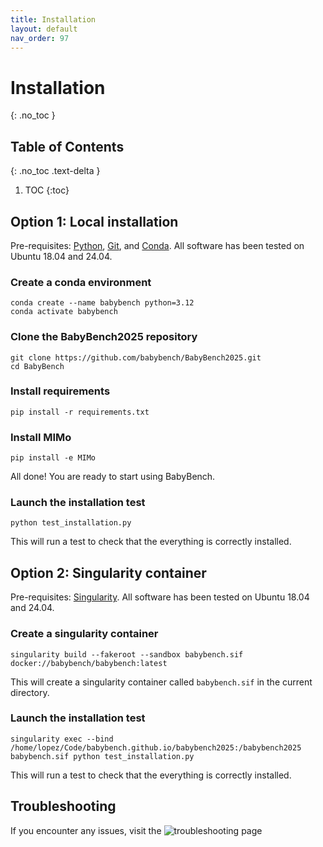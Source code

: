 ```yaml
---
title: Installation
layout: default
nav_order: 97
---
```


# Installation
{: .no_toc }

## Table of Contents
{: .no_toc .text-delta }

1. TOC
{:toc}

## Option 1: Local installation

Pre-requisites: [Python](https://www.python.org/), [Git](https://git-scm.com/), and [Conda](https://www.anaconda.com/products/individual). All software has been tested on Ubuntu 18.04 and 24.04.

### Create a conda environment
  
  ```
  conda create --name babybench python=3.12
  conda activate babybench
  ```
  
###  Clone the BabyBench2025 repository
  
  ```
  git clone https://github.com/babybench/BabyBench2025.git
  cd BabyBench
  ```
  
### Install requirements
  
  ```
  pip install -r requirements.txt
  ```
  
### Install MIMo
  
  ```
  pip install -e MIMo
  ```
  

All done! You are ready to start using BabyBench.

### Launch the installation test
  
  ```
  python test_installation.py
  ```

This will run a test to check that the everything is correctly installed.  

## Option 2: Singularity container

Pre-requisites: [Singularity](https://docs.sylabs.io/guides/latest/user-guide/). All software has been tested on Ubuntu 18.04 and 24.04.

### Create a singularity container

```
singularity build --fakeroot --sandbox babybench.sif docker://babybench/babybench:latest
```

This will create a singularity container called `babybench.sif` in the current directory.

### Launch the installation test

```
singularity exec --bind /home/lopez/Code/babybench.github.io/babybench2025:/babybench2025 babybench.sif python test_installation.py
```

This will run a test to check that the everything is correctly installed.

## Troubleshooting

If you encounter any issues, visit the ![troubleshooting page](https://babybench.github.io/babybench2025/wiki/troubleshooting)